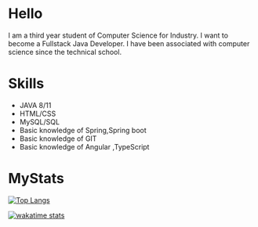 # Hello

I am a third year student of Computer Science for Industry. I
want to become a Fullstack Java Developer. I have been
associated with computer science since the technical school.

# Skills
- JAVA 8/11
- HTML/CSS
- MySQL/SQL
- Basic knowledge of Spring,Spring boot
- Basic knowledge of GIT
- Basic knowledge of Angular ,TypeScript

# MyStats
<!--[![Anurag's GitHub stats](https://github-readme-stats.vercel.app/api?username=SebastianSzczypkowski&theme=tokyonight&show_icons=true)](https://github.com/anuraghazra/github-readme-stats)-->
[![Top Langs](https://github-readme-stats.vercel.app/api/top-langs/?username=SebastianSzczypkowski&layout=compact&theme=tokyonight)](https://github.com/anuraghazra/github-readme-stats)

[![wakatime stats](https://github-readme-stats.vercel.app/api/wakatime?username=TutuMaster)](https://github.com/anuraghazra/github-readme-stats)

<!--START_SECTION:waka-->
<!--END_SECTION:waka-->

<!---

SebastianSzczypkowski/SebastianSzczypkowski is a ✨ special ✨ repository because its `README.md` (this file) appears on your GitHub profile.
You can click the Preview link to take a look at your changes.
--->
